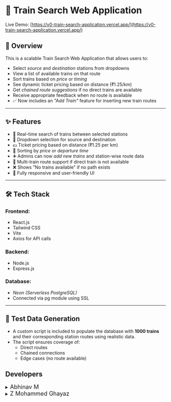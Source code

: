 # 🚆 Train Search Web Application

Live Demo: [https://v0-train-search-application.vercel.app/](https://v0-train-search-application.vercel.app/)

## 📌 Overview

This is a scalable Train Search Web Application that allows users to:
- Select *source* and *destination* stations from dropdowns
- View a list of available trains on that route
- Sort trains based on *price* or *timing*
- See dynamic ticket pricing based on distance (₹1.25/km)
- Get *chained route suggestions* if no direct trains are available
- Receive appropriate feedback when no route is available
- ✅ Now includes an *"Add Train"* feature for inserting new train routes

---

## ✨ Features

- 🚉 Real-time search of trains between selected stations
- 📍 Dropdown selection for source and destination
- 💵 Ticket pricing based on distance (₹1.25 per km)
- 🔄 Sorting by *price* or *departure time*
- ➕ Admins can now *add new trains* and station-wise route data
- 🔁 Multi-train route support if direct train is not available
- ❌ Shows "No trains available" if no path exists
- 📱 Fully responsive and user-friendly UI

---

## 🛠 Tech Stack

### Frontend:
- React.js
- Tailwind CSS
- Vite
- Axios for API calls

### Backend:
- Node.js
- Express.js

### Database:
- *Neon (Serverless PostgreSQL)*
- Connected via pg module using SSL

---

## 🧪 Test Data Generation

- A custom script is included to populate the database with **1000 trains** and their corresponding station routes using realistic data.
- The script ensures coverage of:
  - Direct routes
  - Chained connections
  - Edge cases (no route available)

## Developers
<details>
  <summary><span style="font-size: 18px">Abhinav M</span></summary>

  
  [GitHub](https://github.com/abhinav0700)

  [LinkedIn](https://www.linkedin.com/in/abhinav070/)

</details>

<details>
  <summary><span style="font-size: 18px">Z Mohammed Ghayaz</span></summary>

  [GitHub](https://github.com/Mohammed-Ghayaz)

  [LinkedIn](https://www.linkedin.com/in/mohammed-ghayaz/)
</details>

